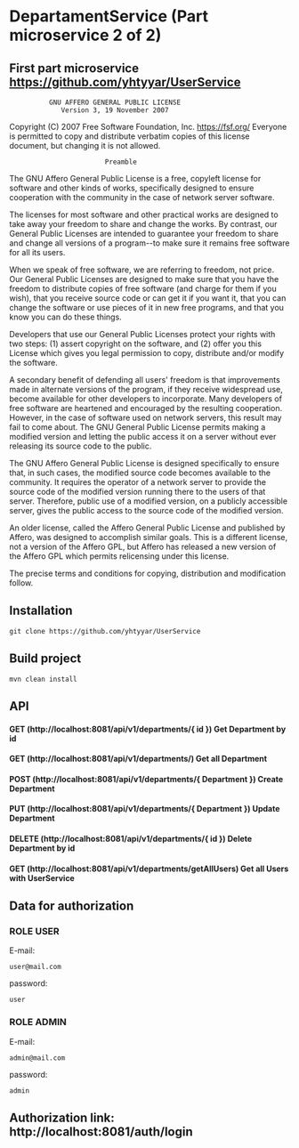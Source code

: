 # DepartamentService  (Part microservice 2 of 2)

## First part microservice  https://github.com/yhtyyar/UserService




              GNU AFFERO GENERAL PUBLIC LICENSE
                 Version 3, 19 November 2007

Copyright (C) 2007 Free Software Foundation, Inc. <https://fsf.org/>
Everyone is permitted to copy and distribute verbatim copies
of this license document, but changing it is not allowed.

                            Preamble

The GNU Affero General Public License is a free, copyleft license for
software and other kinds of works, specifically designed to ensure
cooperation with the community in the case of network server software.

The licenses for most software and other practical works are designed
to take away your freedom to share and change the works.  By contrast,
our General Public Licenses are intended to guarantee your freedom to
share and change all versions of a program--to make sure it remains free
software for all its users.

When we speak of free software, we are referring to freedom, not
price.  Our General Public Licenses are designed to make sure that you
have the freedom to distribute copies of free software (and charge for
them if you wish), that you receive source code or can get it if you
want it, that you can change the software or use pieces of it in new
free programs, and that you know you can do these things.

Developers that use our General Public Licenses protect your rights
with two steps: (1) assert copyright on the software, and (2) offer
you this License which gives you legal permission to copy, distribute
and/or modify the software.

A secondary benefit of defending all users' freedom is that
improvements made in alternate versions of the program, if they
receive widespread use, become available for other developers to
incorporate.  Many developers of free software are heartened and
encouraged by the resulting cooperation.  However, in the case of
software used on network servers, this result may fail to come about.
The GNU General Public License permits making a modified version and
letting the public access it on a server without ever releasing its
source code to the public.

The GNU Affero General Public License is designed specifically to
ensure that, in such cases, the modified source code becomes available
to the community.  It requires the operator of a network server to
provide the source code of the modified version running there to the
users of that server.  Therefore, public use of a modified version, on
a publicly accessible server, gives the public access to the source
code of the modified version.

An older license, called the Affero General Public License and
published by Affero, was designed to accomplish similar goals.  This is
a different license, not a version of the Affero GPL, but Affero has
released a new version of the Affero GPL which permits relicensing under
this license.

The precise terms and conditions for copying, distribution and
modification follow.



## Installation


 ````
 git clone https://github.com/yhtyyar/UserService
 ````
 
## Build project

 ````
 mvn clean install
 ````
 
 ## API 
 
 <h4> GET    (http://localhost:8081/api/v1/departments/{ id })          Get Department by id     </h4>
 <h4> GET    (http://localhost:8081/api/v1/departments/)                Get all Department       </h4> 
 <h4> POST   (http://localhost:8081/api/v1/departments/{ Department })  Create Department        </h4>  
 <h4> PUT    (http://localhost:8081/api/v1/departments/{ Department })  Update Department        </h4> 
 <h4> DELETE (http://localhost:8081/api/v1/departments/{ id })          Delete Department by id  </h4>  
 
 <h4> GET    (http://localhost:8081/api/v1/departments/getAllUsers)     Get all Users with UserService  </h4>
 
 
 ## Data for authorization
 
 ### ROLE USER
 
 E-mail:
 ````
 user@mail.com
 ````
 password:
  ````
 user
 ````
 
 ### ROLE ADMIN
 
  E-mail:
  ````
 admin@mail.com
 ````
 password:
  ````
 admin
 ````
 
 ## Authorization link:  http://localhost:8081/auth/login 
